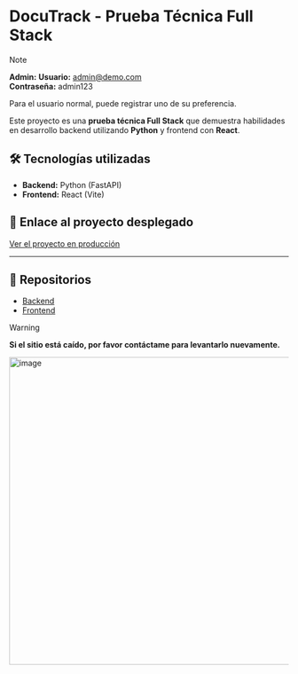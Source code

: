 # DocuTrack - Prueba Técnica Full Stack

> [!NOTE]
> **Admin:**
> **Usuario:** admin@demo.com  
> **Contraseña:** admin123
>
> Para el usuario normal, puede registrar uno de su preferencia.

Este proyecto es una **prueba técnica Full Stack** que demuestra habilidades en desarrollo backend utilizando **Python** y frontend con **React**.

## 🛠 Tecnologías utilizadas

- **Backend:** Python (FastAPI)  
- **Frontend:** React (Vite)

## 🚀 Enlace al proyecto desplegado

[Ver el proyecto en producción](https://dtfront-production.up.railway.app/)

---

## 📂 Repositorios

- [Backend](https://github.com/mrdavis-dev/dt_backend)  
- [Frontend](https://github.com/mrdavis-dev/dt_front)

> [!WARNING]
> **Si el sitio está caído, por favor contáctame para levantarlo nuevamente.**
<img width="770" height="555" alt="image" src="https://github.com/user-attachments/assets/3e292236-c658-4337-8618-36ea634d8c7b" />


